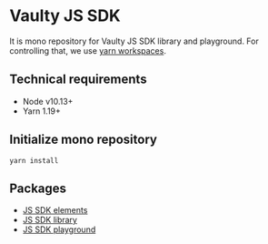 # Vaulty JS SDK

It is mono repository for Vaulty JS SDK library and playground.
For controlling that, we use [yarn workspaces](https://yarnpkg.com/lang/en/docs/workspaces/).

## Technical requirements

 - Node v10.13+
 - Yarn 1.19+
 
## Initialize mono repository
 
```
yarn install
```
 
## Packages

 - [JS SDK elements](/packages/elements/README.md)
 - [JS SDK library](/packages/library/README.md)
 - [JS SDK playground](/packages/playground/README.md)
